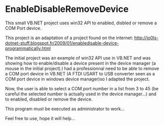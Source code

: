 # EnableDisableRemoveDevice
This small VB.NET project uses win32 API to enabled, disbled or remove a COM Port device.

This project is an adaptation of a project found on the internet: http://jo0ls-dotnet-stuff.blogspot.fr/2009/01/enabledisable-device-programmatically.html

The initial project was an example of win32 API use in VB.NET and was showing how to enable/disable a device present in the device manager (a mouse in the initial project).I had a professionnal need to be able to remove a COM port device in VB.NET (A FTDI USART to USB converter seen as a COM port device in windows device manager)so I adapted the project.

Now, the user is able to select a COM port number in a list from 3 to 45 (be careful the selected number is actually used in the device manager...) and to enabled, disabled or remove the device.

This program must be executed as administrator to work...

Feel free to use, hope it will help...
